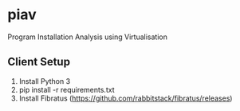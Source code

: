 # piav
 Program Installation Analysis using Virtualisation

## Client Setup 
1. Install Python 3
2. pip install -r requirements.txt
3. Install Fibratus (https://github.com/rabbitstack/fibratus/releases)